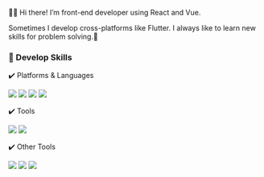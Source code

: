 👋🏻 Hi there! I’m front-end developer using React and Vue.<p></p>
Sometimes I develop cross-platforms like Flutter.
I always like to learn new skills for problem solving.💜
 <p></p>
  
### 💪 Develop Skills
✔️ Platforms & Languages<p></p>
<span><img src="https://img.shields.io/badge/React-61DAFB?style=flat-square&logo=React&logoColor=white"/></span>
<span><img src="https://img.shields.io/badge/Vue-4FC08D?style=flat-square&logo=Vue.js&logoColor=white"/></span>
<span><img src="https://img.shields.io/badge/Flutter-02569B?style=flat-square&logo=Flutter&logoColor=white"/></span>
<span><img src="https://img.shields.io/badge/JavaScript-F7DF1E?style=flat-square&logo=JavaScript&logoColor=black"/></span>
<p></p>
✔️ Tools<p></p>
<span><img src="https://img.shields.io/badge/Git-F05032?style=flat-square&logo=Git&logoColor=white"/></span>
<span><img src="https://img.shields.io/badge/Visual Studio Code-007ACC?style=flat-square&logo=Visual Studio Code&logoColor=white"/></span><p></p>
<p></p>
✔️ Other Tools<p></p>
<span><img src="https://img.shields.io/badge/Notion-000000?style=flat-square&logo=Notion&logoColor=white"/></span>
<span><img src="https://img.shields.io/badge/Adobe Photoshop-31A8FF?style=flat-square&logo=Adobe Photoshop&logoColor=white"/></span>
<span><img src="https://img.shields.io/badge/Adobe Illustrator-FF9A00?style=flat-square&logo=Adobe Illustrator&logoColor=white"/></span>
